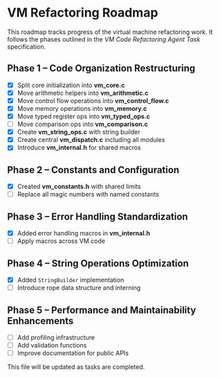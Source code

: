 # VM Refactoring Roadmap

This roadmap tracks progress of the virtual machine refactoring work. It follows the phases outlined in the *VM Code Refactoring Agent Task* specification.

## Phase 1 – Code Organization Restructuring
- [x] Split core initialization into **vm_core.c**
- [x] Move arithmetic helpers into **vm_arithmetic.c**
- [x] Move control flow operations into **vm_control_flow.c**
- [x] Move memory operations into **vm_memory.c**
- [x] Move typed register ops into **vm_typed_ops.c**
- [ ] Move comparison ops into **vm_comparison.c**
- [x] Create **vm_string_ops.c** with string builder
- [x] Create central **vm_dispatch.c** including all modules
- [x] Introduce **vm_internal.h** for shared macros

## Phase 2 – Constants and Configuration
- [x] Created **vm_constants.h** with shared limits
- [ ] Replace all magic numbers with named constants

## Phase 3 – Error Handling Standardization
- [x] Added error handling macros in **vm_internal.h**
- [ ] Apply macros across VM code

## Phase 4 – String Operations Optimization
- [x] Added `StringBuilder` implementation
- [ ] Introduce rope data structure and interning

## Phase 5 – Performance and Maintainability Enhancements
- [ ] Add profiling infrastructure
- [ ] Add validation functions
- [ ] Improve documentation for public APIs

This file will be updated as tasks are completed.
